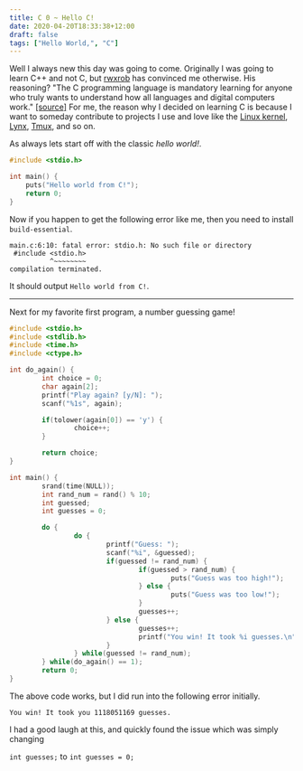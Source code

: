 ```yaml
---
title: C 0 ~ Hello C!
date: 2020-04-20T18:33:38+12:00
draft: false
tags: ["Hello World,", "C"]
---
```


Well I always new this day was going to come. Originally I was going to learn C++ and not C, but [rwxrob](https://gitlab.com/rwxrob) has convinced me otherwise. His reasoning? "The C programming language is mandatory learning for anyone who truly wants to understand how all languages and digital computers work." [[source]](https://gitlab.com/rwx.gg/README/-/tree/master/lang/c) For me, the reason why I decided on learning C is because I want to someday contribute to projects I use and love like the [Linux kernel](https://github.com/torvalds/linux), [Lynx](https://lynx.invisible-island.net), [Tmux](https://github.com/tmux/tmux), and so on.

As always lets start off with the classic *hello world!*. 

```C
#include <stdio.h>

int main() {
	puts("Hello world from C!");
	return 0;
}
```

Now if you happen to get the following error like me, then you need to install `build-essential`.

```
main.c:6:10: fatal error: stdio.h: No such file or directory
 #include <stdio.h>
          ^~~~~~~~~
compilation terminated.
```

It should output `Hello world from C!`.

---

Next for my favorite first program, a number guessing game!

```C
#include <stdio.h>
#include <stdlib.h>
#include <time.h>
#include <ctype.h>

int do_again() {
        int choice = 0;
        char again[2];
        printf("Play again? [y/N]: ");
        scanf("%1s", again);

        if(tolower(again[0]) == 'y') {
                choice++;
        }

        return choice;
}

int main() {
        srand(time(NULL));
        int rand_num = rand() % 10;
        int guessed;
        int guesses = 0;

        do {
                do {
                        printf("Guess: ");
                        scanf("%i", &guessed);
                        if(guessed != rand_num) {
                                if(guessed > rand_num) {
                                        puts("Guess was too high!");
                                } else {
                                        puts("Guess was too low!");
                                }
                                guesses++;
                        } else {
                                guesses++;
                                printf("You win! It took %i guesses.\n", guesses);
                        }
                } while(guessed != rand_num);
        } while(do_again() == 1);
        return 0;
}
```

The above code works, but I did run into the following error initially.

`You win! It took you 1118051169 guesses.`

I had a good laugh at this, and quickly found the issue which was simply changing 

`int guesses;` to `int guesses = 0;`
